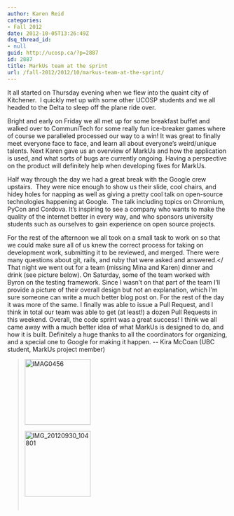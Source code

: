 ```yaml
---
author: Karen Reid
categories:
- Fall 2012
date: 2012-10-05T13:26:49Z
dsq_thread_id:
- null
guid: http://ucosp.ca/?p=2887
id: 2887
title: MarkUs team at the sprint
url: /fall-2012/2012/10/markus-team-at-the-sprint/
---
```


It all started on Thursday evening when we flew into the quaint city of Kitchener.  I quickly met up with some other UCOSP students and we all headed to the Delta to sleep off the plane ride over.

Bright and early on Friday we all met up for some breakfast buffet and walked over to CommuniTech for some really fun ice-breaker games where of course we paralleled processed our way to a win! It was great to finally meet everyone face to face, and learn all about everyone’s weird/unique talents. Next Karen gave us an overview of MarkUs and how the application is used, and what sorts of bugs are currently ongoing. Having a perspective on the product will definitely help when developing fixes for MarkUs.

Half way through the day we had a great break with the Google crew upstairs.  They were nice enough to show us their slide, cool chairs, and hidey holes for napping as well as giving a pretty cool talk on open-source technologies happening at Google.  The talk including topics on Chromium, PyCon and Cordova. It’s inspiring to see a company who wants to make the quality of the internet better in every way, and who sponsors university students such as ourselves to gain experience on open source projects.

For the rest of the afternoon we all took on a small task to work on so that we could make sure all of us knew the correct process for taking on development work, submitting it to be reviewed, and merged. There were many questions about git, rails, and ruby that were asked and answered.</ That night we went out for a team (missing Mina and Karen) dinner and drink (see picture below). On Saturday, some of the team worked with Byron on the testing framework. Since I wasn’t on that part of the team I’ll provide a picture of their overall design but not an explanation, which I’m sure someone can write a much better blog post on. For the rest of the day it was more of the same. I finally was able to issue a Pull Request, and I think in total our team was able to get (at least!) a dozen Pull Requests in this weekend. Overall, the code sprint was a great success! I think we all came away with a much better idea of what MarkUs is designed to do, and how it is built. Definitely a huge thanks to all the coordinators for organizing, and a special one to Google for making it happen. -- Kira McCoan (UBC student, MarkUs project member) 

> <div id='gallery-4' class='gallery galleryid-2887 gallery-columns-3 gallery-size-thumbnail'>
>   <dl class='gallery-item'>
>     <dt class='gallery-icon landscape'>
>       <a href='http://ucosp.ca/fall-2012/2012/10/markus-team-at-the-sprint/attachment/imag0456/'><img width="150" height="150" src="http://ucosp.ca/wp-content/uploads/2012/10/IMAG0456-150x150.jpeg" class="attachment-thumbnail size-thumbnail" alt="IMAG0456" /></a>
>     </dt>
>   </dl>
>   
>   <dl class='gallery-item'>
>     <dt class='gallery-icon landscape'>
>       <a href='http://ucosp.ca/fall-2012/2012/10/markus-team-at-the-sprint/attachment/img_20120930_104801/'><img width="150" height="150" src="http://ucosp.ca/wp-content/uploads/2012/10/IMG_20120930_104801-150x150.jpeg" class="attachment-thumbnail size-thumbnail" alt="IMG_20120930_104801" /></a>
>     </dt>
>   </dl>
>   
>   <br style='clear: both' />
> </div></p>